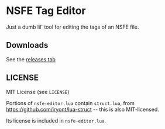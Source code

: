 # NSFE Tag Editor

Just a dumb lil' tool for editing the tags of an NSFE file.

## Downloads

See the [releases tab](https://github.com/jprjr/nsfe-editor/releases)

## LICENSE

MIT License (see `LICENSE`)

Portions of `nsfe-editor.lua` contain `struct.lua`,
from https://github.com/iryont/lua-struct -- this is also MIT-licensed.

Its license is included in `nsfe-editor.lua`.
